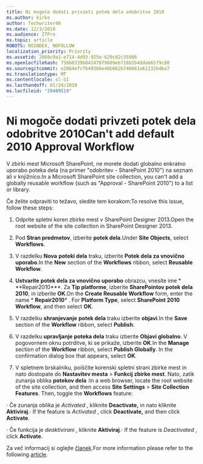 ```yaml
---
title: Ni mogoče dodati privzeti potek dela odobritve 2010
ms.author: kirks
author: Techwriter40
ms.date: 12/3/2018
ms.audience: ITPro
ms.topic: article
ROBOTS: NOINDEX, NOFOLLOW
localization_priority: Priority
ms.assetid: 2060c9a1-e714-4d93-925e-629c82c35986
ms.openlocfilehash: 758b0339b842478f9609eb716b5b4ddab6579c80
ms.sourcegitcommit: e2864efcfb493b6e46b662b746661a61232bdba7
ms.translationtype: MT
ms.contentlocale: sl-SI
ms.lasthandoff: 01/24/2019
ms.locfileid: "29489519"
---
```

# <a name="cant-add-default-2010-approval-workflow"></a><span data-ttu-id="b43f7-102">Ni mogoče dodati privzeti potek dela odobritve 2010</span><span class="sxs-lookup"><span data-stu-id="b43f7-102">Can't add default 2010 Approval Workflow</span></span>

<span data-ttu-id="b43f7-103">V zbirki mest Microsoft SharePoint, ne morete dodati globalno enkratno uporabo poteka dela (na primer "odobritev - SharePoint 2010") na seznam ali v knjižnico.</span><span class="sxs-lookup"><span data-stu-id="b43f7-103">In a Microsoft SharePoint site collection, you can't add a globally reusable workflow (such as "Approval - SharePoint 2010") to a list or library.</span></span>
  
<span data-ttu-id="b43f7-104">Če želite odpraviti to težavo, sledite tem korakom:</span><span class="sxs-lookup"><span data-stu-id="b43f7-104">To resolve this issue, follow these steps:</span></span> 
  
1. <span data-ttu-id="b43f7-105">Odprite spletni koren zbirke mest v SharePoint Designer 2013.</span><span class="sxs-lookup"><span data-stu-id="b43f7-105">Open the root website of the site collection in SharePoint Designer 2013.</span></span>
  
2. <span data-ttu-id="b43f7-106">Pod **Stran predmetov**, izberite **potek dela**.</span><span class="sxs-lookup"><span data-stu-id="b43f7-106">Under **Site Objects**, select **Workflows**.</span></span> 
  
3. <span data-ttu-id="b43f7-107">V razdelku **Nova** **poteki dela** traku, izberite **Potek dela za vnovično uporabo**.</span><span class="sxs-lookup"><span data-stu-id="b43f7-107">In the **New** section of the **Workflows** ribbon, select **Reusable Workflow**.</span></span> 
  
4. <span data-ttu-id="b43f7-p101">**Ustvarite potek dela za vnovično uporabo** obrazcu, vnesite ime \* \*\*Repair2010\*\*\*. Za **Tip platforme**, izberite **SharePointov potek dela 2010**, in izberite **OK**.</span><span class="sxs-lookup"><span data-stu-id="b43f7-p101">On the **Create Reusable Workflow** form, enter the name  \* **Repair2010**\* . For **Platform Type**, select **SharePoint 2010 Workflow**, and then select **OK**.</span></span> 
  
5. <span data-ttu-id="b43f7-110">V razdelku **shranjevanje** **potek dela** traku izberite **objavi**.</span><span class="sxs-lookup"><span data-stu-id="b43f7-110">In the **Save** section of the **Workflow** ribbon, select **Publish**.</span></span> 
  
6. <span data-ttu-id="b43f7-p102">V razdelku **upravljanje** **poteka dela** traku izberite **Objavi globalno**. V pogovornem oknu potrditve, ki se prikaže, izberite **OK**.</span><span class="sxs-lookup"><span data-stu-id="b43f7-p102">In the **Manage** section of the **Workflow** ribbon, select **Publish Globally**. In the confirmation dialog box that appears, select **OK**.</span></span> 
  
7. <span data-ttu-id="b43f7-p103">V spletnem brskalniku, poiščite korenski spletni strani zbirke mest in nato dostopate do **Nastavitev mesta** \> **Funkcij zbirke mest**. Nato, zatik zunanja oblika **potekov dela** :</span><span class="sxs-lookup"><span data-stu-id="b43f7-p103">In a web browser, locate the root website of the site collection, and then access **Site Settings** \> **Site Collection Features**. Then, toggle the **Workflows** feature:</span></span> 
  
<span data-ttu-id="b43f7-115">· Če zunanja oblika je *Activated* , kliknite **Deactivate,** in nato kliknite **Aktiviraj**.</span><span class="sxs-lookup"><span data-stu-id="b43f7-115">· If the feature is  *Activated*  , click **Deactivate,** and then click **Activate**.</span></span> 
  
<span data-ttu-id="b43f7-116">· Če funkcija je *deaktivirani* , kliknite **Aktiviraj**.</span><span class="sxs-lookup"><span data-stu-id="b43f7-116">· If the feature is  *Deactivated*  , click **Activate**.</span></span> 
  
<span data-ttu-id="b43f7-117">Za več informacij si oglejte [članek](https://go.microsoft.com/fwlink/?linkid=2047770&amp;clcid=0x409).</span><span class="sxs-lookup"><span data-stu-id="b43f7-117">For more information please refer to the following [article](https://go.microsoft.com/fwlink/?linkid=2047770&amp;clcid=0x409).</span></span>
  


